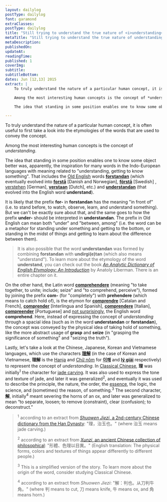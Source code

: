```yaml
---
layout: dailylog
postType: dailylog
font: garamond
extraClasses:
postType: dailylog
title: "Still trying to understand the true nature of <i>understanding</i>: the etymologies"
metaTitle: "Still trying to understand the true nature of understanding: the etymologies"
metaDescription:
publishedOn:
updateAt:
readingTime:
published: 1
coverImg:
subtitle:
subtitleBottom:
dates: Jun [12,13] 2015
extract: |
    To truly understand the nature of a particular human concept, it is often useful to first take a look into the etymologies of the words that are used to convey the concept.

    Among the most interesting human concepts is the concept of *understanding*.

    The idea that standing in some position enables one to know some object better was, apparently, the inspiration for many words in the Indo-European languages with meaning related to "understanding, getting to know something". That includes the [Old English](https://en.wikipedia.org/wiki/Old_English) words [**forstandan**](https://books.google.com.sg/books?id=7UzoBQAAQBAJ&pg=PA154&lpg=PA154&dq=forstandan&source=bl&ots=oalHmPMXo-&sig=C-ALG8Tha-tEL6yruIjzM8Oqutg&hl=en&sa=X&ved=0CDcQ6AEwBWoVChMIzoCJx_6LxgIVx2KmCh3CdAIh#v=onepage&q=forstandan&f=false) (which eventually evolved into [**forstå**](https://en.wiktionary.org/wiki/forstå) [Danish and Norwegian], [**förstå**](https://en.wiktionary.org/wiki/förstå) [Swedish] , [verstehen](https://en.wiktionary.org/wiki/verstehen) [German], [**verstaan**](https://en.wiktionary.org/wiki/verstaan#Dutch) [Dutch], etc.) and [**understandan**](https://en.wiktionary.org/wiki/understandan) (that evolved into the English word **understand**).

---
```


To truly understand the nature of a particular human concept, it is often useful to first take a look into the etymologies of the words that are used to convey the concept.

Among the most interesting human concepts is the concept of *understanding*.

The idea that standing in some position enables one to know some object better was, apparently, the inspiration for many words in the Indo-European languages with meaning related to "understanding, getting to know something". That includes the [Old English](https://en.wikipedia.org/wiki/Old_English) words [**forstandan**](https://books.google.com.sg/books?id=7UzoBQAAQBAJ&pg=PA154&lpg=PA154&dq=forstandan&source=bl&ots=oalHmPMXo-&sig=C-ALG8Tha-tEL6yruIjzM8Oqutg&hl=en&sa=X&ved=0CDcQ6AEwBWoVChMIzoCJx_6LxgIVx2KmCh3CdAIh#v=onepage&q=forstandan&f=false) (which eventually evolved into [**forstå**](https://en.wiktionary.org/wiki/forstå) [Danish and Norwegian], [**förstå**](https://en.wiktionary.org/wiki/förstå) [Swedish] , [verstehen](https://en.wiktionary.org/wiki/verstehen) [German], [**verstaan**](https://en.wiktionary.org/wiki/verstaan#Dutch) [Dutch], etc.) and [**understandan**](https://en.wiktionary.org/wiki/understandan) (that evolved into the English word **understand**).

It is likely that the prefix **for-** in **forstandan** has the meaning "in front of" (i.e. to stand before, to watch, observe, learn, and understand something). But we can't be exactly sure about that, and the same goes to how the prefix **under-** should be interpreted in **understandan**. The prefix in Old English can mean both "under" and "between, among" (i.e. the word can be a metaphor for standing under something and getting to the bottom, or standing in the midst of things and getting to learn about the difference between them).

>It is also possible that the word **understandan** was formed by combining **forstandan** with **undirgi(e)tan** (which also means "understand"). To learn more about the etymology of the word **understand**, you can check out the book [*An Analytic Dictionary of English Etymology: An Introduction*](http://www.amazon.com/gp/product/0816652724/ref=as_li_tl?ie=UTF8&camp=1789&creative=9325&creativeASIN=0816652724&linkCode=as2&tag=0aarhe-20&linkId=4WANQ4D4RBU6ZKOH) by Anatoly Liberman. There is an entire chapter on it.

On the other hand, the Latin word [**comprehendere**](https://en.wiktionary.org/wiki/comprehendere) (meaning "to take together, to unite; include; seize" and "to comprehend, perceive"), formed by joining the prefix **com-** (for "completely") with **prehendere** (which means to catch hold of), is the etymon for [**comprendre**](https://en.wiktionary.org/wiki/comprendre) [Catalan and French], [**comprender**](https://en.wiktionary.org/wiki/comprender) [Interlingua and Spanish], [**comprendere**](https://en.wiktionary.org/wiki/comprendere) [Italian], [**compreender**](https://en.wiktionary.org/wiki/compreender) [Portuguese] and [not surprisingly](http://www.etymonline.com/index.php?term=comprehend), the English word **comprehend**. Here, instead of expressing the concept of *understanding* through a spacial idea (such as in the word **understandan** or **forstandan**), the concept was conveyed by the physical idea of taking hold of something, like the more abstract usage of **grasp** and **seize** (in "grasping the significance of something" and "seizing the truth").

Lastly, let's take a look at the Chinese, Japanese, Korean and Vietnamese languages, which use the characters [**理解**](https://en.wiktionary.org/wiki/理解) (in the case of Korean and Vietnamese, **理解** is the [Hanja](https://en.wikipedia.org/wiki/Hanja) and [Chữ nôm](https://en.wikipedia.org/wiki/Chữ_nôm) for [**이해**](https://en.wiktionary.org/wiki/이해) and [**lý giải**](https://en.wiktionary.org/wiki/lý_giải#Vietnamese) respectively) to represent the concept of *understanding*. In [Classical Chinese](https://en.wikipedia.org/wiki/Classical_Chinese), **理** was initially<sup>1</sup> the character for [jade carving](https://en.wikipedia.org/wiki/Hardstone_carving). It was also used to express the tone and texture of jade, and later it was generalized<sup>2</sup>, and eventually it was used to describe the principle, the nature, the order, the [essence](https://en.wikipedia.org/wiki/Essence), the logic, the science, and (sometimes) the reason, of something.<sup>3</sup> The second character, **解**, initially<sup>4</sup> meant severing the horns of an ox, and later was generalized to mean “to separate, loosen; to remove (constraint), clear (confusion); to deconstruct.”

> <sup>1</sup> according to an extract from [<i>Shuowen Jiezi</i>, a 2nd-century Chinese dictionary from the Han Dynasty](https://en.wikipedia.org/wiki/Shuowen_Jiezi): "理，治玉也。" (where 治玉 means jade carving.)
>
> <sup>2</sup> according to an extract from [<i>Xunzi</i>, an ancient Chinese collection of philosophical](https://en.wikipedia.org/wiki/Xunzi_(book)): "形體、色理以目異。" (English translation: The physical forms, colors and textures of things appear differently to different people.)
>
> <sup>3</sup> This is a simplified version of the story. To learn more about the origin of the word, consider studying Classical Chinese.
>
> <sup>4</sup> according to an extract from <i>Shuowen Jiezi</i>: "解：判也。从刀判牛角。" (where 判 means to cut, 刀 means knife, 牛 means ox, and 角 means horn.)
